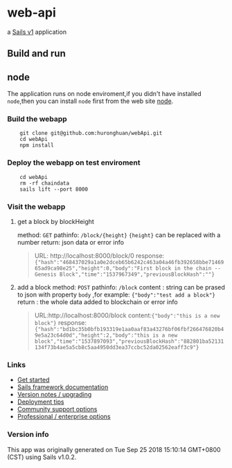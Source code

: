 # web-api

a [Sails v1](https://sailsjs.com) application


## Build and run

## node

The application runs on node enviroment,if you didn't have installed `node`,then you can install `node` first from the web site [node](https://nodejs.org).

### Build the webapp
```
    git clone git@github.com:huronghuan/webApi.git
    cd webApi
    npm install
```

### Deploy the webapp on test enviroment
```
    cd webApi 
    rm -rf chaindata
    sails lift --port 8000
```

### Visit the webapp
1. get a block by blockHeight
   
    method: `GET`
    pathinfo: `/block/{height}`  `{height}` can be replaced with a number
    return:  json data or error info

    > URL: http://localhost:8000/block/0
    > response:`{"hash":"468437029a1a0e2dceb65b6242c463a04a46fb392658bbe7146965ad9ca98e25","height":0,"body":"First block in the chain --Genesis Block","time":"1537967349","previousBlockHash":""}`

2. add a block
    method: `POST`
    pathinfo: `/block`
    content :   string can be prased to json with property `body` ,for example: `{"body":"test add a block"}`
    return : the whole data added to blockchain or error info

    > URL:http://localhost:8000/block
    > content:`{"body":"this is a new block"}`
    > response:`{"hash":"bd1bc35b0bfb193319e1aa0aaf83a43276bf06fbf266476820b49e5a23c64d0d","height":2,"body":"this is a new block","time":"1537897093","previousBlockHash":"882801ba52131134f73b4ae5a5cb8c5aa4950dd3ea37ccbc52da02562eaff3c9"}`
    
### Links

+ [Get started](https://sailsjs.com/get-started)
+ [Sails framework documentation](https://sailsjs.com/documentation)
+ [Version notes / upgrading](https://sailsjs.com/documentation/upgrading)
+ [Deployment tips](https://sailsjs.com/documentation/concepts/deployment)
+ [Community support options](https://sailsjs.com/support)
+ [Professional / enterprise options](https://sailsjs.com/enterprise)


### Version info

This app was originally generated on Tue Sep 25 2018 15:10:14 GMT+0800 (CST) using Sails v1.0.2.




